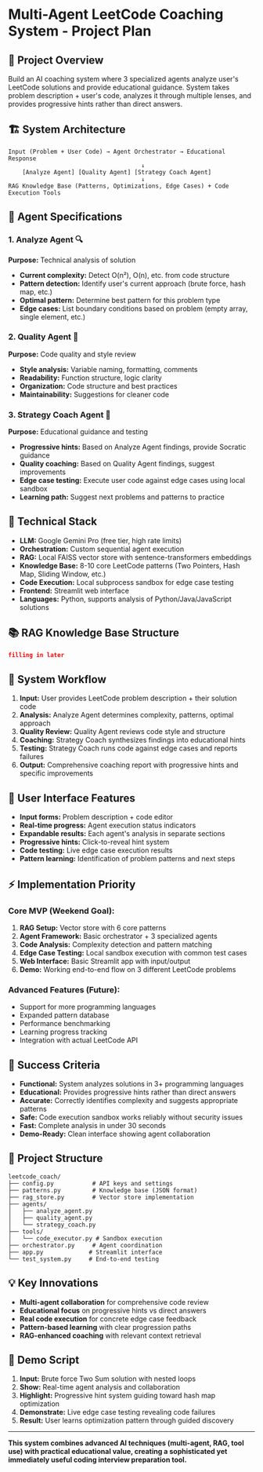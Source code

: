 # Multi-Agent LeetCode Coaching System - Project Plan

## 🎯 **Project Overview**
Build an AI coaching system where 3 specialized agents analyze user's LeetCode solutions and provide educational guidance. System takes problem description + user's code, analyzes it through multiple lenses, and provides progressive hints rather than direct answers.

## 🏗️ **System Architecture**
```
Input (Problem + User Code) → Agent Orchestrator → Educational Response
                                      ↓
    [Analyze Agent] [Quality Agent] [Strategy Coach Agent]
                                      ↓
RAG Knowledge Base (Patterns, Optimizations, Edge Cases) + Code Execution Tools
```

## 🤖 **Agent Specifications**

### **1. Analyze Agent** 🔍
**Purpose:** Technical analysis of solution
- **Current complexity:** Detect O(n²), O(n), etc. from code structure
- **Pattern detection:** Identify user's current approach (brute force, hash map, etc.)
- **Optimal pattern:** Determine best pattern for this problem type
- **Edge cases:** List boundary conditions based on problem (empty array, single element, etc.)

### **2. Quality Agent** 🧹
**Purpose:** Code quality and style review
- **Style analysis:** Variable naming, formatting, comments
- **Readability:** Function structure, logic clarity
- **Organization:** Code structure and best practices
- **Maintainability:** Suggestions for cleaner code

### **3. Strategy Coach Agent** 🎯
**Purpose:** Educational guidance and testing
- **Progressive hints:** Based on Analyze Agent findings, provide Socratic guidance
- **Quality coaching:** Based on Quality Agent findings, suggest improvements
- **Edge case testing:** Execute user code against edge cases using local sandbox
- **Learning path:** Suggest next problems and patterns to practice

## 🔧 **Technical Stack**
- **LLM:** Google Gemini Pro (free tier, high rate limits)
- **Orchestration:** Custom sequential agent execution
- **RAG:** Local FAISS vector store with sentence-transformers embeddings
- **Knowledge Base:** 8-10 core LeetCode patterns (Two Pointers, Hash Map, Sliding Window, etc.)
- **Code Execution:** Local subprocess sandbox for edge case testing
- **Frontend:** Streamlit web interface
- **Languages:** Python, supports analysis of Python/Java/JavaScript solutions

## 📚 **RAG Knowledge Base Structure**
```json
filling in later
```

## 🔄 **System Workflow**
1. **Input:** User provides LeetCode problem description + their solution code
2. **Analysis:** Analyze Agent determines complexity, patterns, optimal approach
3. **Quality Review:** Quality Agent reviews code style and structure
4. **Coaching:** Strategy Coach synthesizes findings into educational hints
5. **Testing:** Strategy Coach runs code against edge cases and reports failures
6. **Output:** Comprehensive coaching report with progressive hints and specific improvements

## 🎨 **User Interface Features**
- **Input forms:** Problem description + code editor
- **Real-time progress:** Agent execution status indicators
- **Expandable results:** Each agent's analysis in separate sections
- **Progressive hints:** Click-to-reveal hint system
- **Code testing:** Live edge case execution results
- **Pattern learning:** Identification of problem patterns and next steps

## ⚡ **Implementation Priority**
### **Core MVP (Weekend Goal):**
1. **RAG Setup:** Vector store with 6 core patterns
2. **Agent Framework:** Basic orchestrator + 3 specialized agents
3. **Code Analysis:** Complexity detection and pattern matching
4. **Edge Case Testing:** Local sandbox execution with common test cases
5. **Web Interface:** Basic Streamlit app with input/output
6. **Demo:** Working end-to-end flow on 3 different LeetCode problems

### **Advanced Features (Future):**
- Support for more programming languages
- Expanded pattern database
- Performance benchmarking
- Learning progress tracking
- Integration with actual LeetCode API

## 🎯 **Success Criteria**
- **Functional:** System analyzes solutions in 3+ programming languages
- **Educational:** Provides progressive hints rather than direct answers
- **Accurate:** Correctly identifies complexity and suggests appropriate patterns
- **Safe:** Code execution sandbox works reliably without security issues
- **Fast:** Complete analysis in under 30 seconds
- **Demo-Ready:** Clean interface showing agent collaboration

## 📁 **Project Structure**
```
leetcode_coach/
├── config.py           # API keys and settings
├── patterns.py         # Knowledge base (JSON format)
├── rag_store.py        # Vector store implementation
├── agents/
│   ├── analyze_agent.py
│   ├── quality_agent.py
│   └── strategy_coach.py
├── tools/
│   └── code_executor.py # Sandbox execution
├── orchestrator.py     # Agent coordination
├── app.py             # Streamlit interface
└── test_system.py     # End-to-end testing
```

## 💡 **Key Innovations**
- **Multi-agent collaboration** for comprehensive code review
- **Educational focus** on progressive hints vs direct answers
- **Real code execution** for concrete edge case feedback
- **Pattern-based learning** with clear progression paths
- **RAG-enhanced coaching** with relevant context retrieval

## 🎪 **Demo Script**
1. **Input:** Brute force Two Sum solution with nested loops
2. **Show:** Real-time agent analysis and collaboration
3. **Highlight:** Progressive hint system guiding toward hash map optimization
4. **Demonstrate:** Live edge case testing revealing code failures
5. **Result:** User learns optimization pattern through guided discovery

---

**This system combines advanced AI techniques (multi-agent, RAG, tool use) with practical educational value, creating a sophisticated yet immediately useful coding interview preparation tool.**